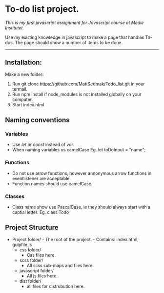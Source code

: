# To-do list project.

_This is my first javascript assignment for Javascript course at Medie Institutet._

Use my existing knowledge in javascript to make a page that handles To-dos. The page should show a number of items to be done.

---

## Installation:

Make a new folder:

1. Run git clone https://github.com/MattSedmak/Todo_list.git in your termail.
2. Run npm install if node_modules is not installed globally on your computer.
3. Start index.html

## Naming conventions

### Variables

- Use _let_ or _const_ instead of _var_.
- When naming variables us camelCase Eg. let toDoInput = "name";

### Functions

- Do not use arrow functions, however annonymous arrow functions in eventlistener are acceptable.
- Function names should use camelCase.

### Classes

- Class name show use PascalCase, ie they should always start with a captial letter. Eg. class Todo

## Project Structure

- Project folder/ - The root of the project. - Contains: index.html, gulpfile.js
  - css folder/
    - Css files here.
  - scss folder/
    - All scss sub-maps and files here.
  - javascript folder/
    - All js files here.
  - dist folder/
    - all files for distrubution here.
